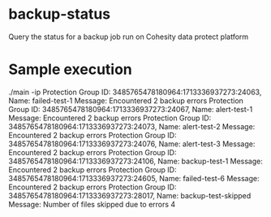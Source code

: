 # backup-status
Query the status for a backup job run on Cohesity data protect platform

# Sample execution 

./main -ip <server ip>
Protection Group ID: 3485765478180964:1713336937273:24063, Name: failed-test-1
  Message: Encountered 2 backup errors
Protection Group ID: 3485765478180964:1713336937273:24067, Name: alert-test-1
  Message: Encountered 2 backup errors
Protection Group ID: 3485765478180964:1713336937273:24073, Name: alert-test-2
  Message: Encountered 2 backup errors
Protection Group ID: 3485765478180964:1713336937273:24076, Name: alert-test-3
  Message: Encountered 2 backup errors
Protection Group ID: 3485765478180964:1713336937273:24106, Name: backup-test-1
  Message: Encountered 2 backup errors
Protection Group ID: 3485765478180964:1713336937273:24605, Name: failed-test-6
  Message: Encountered 2 backup errors
Protection Group ID: 3485765478180964:1713336937273:28017, Name: backup-test-skipped
  Message: Number of files skipped due to errors 4

